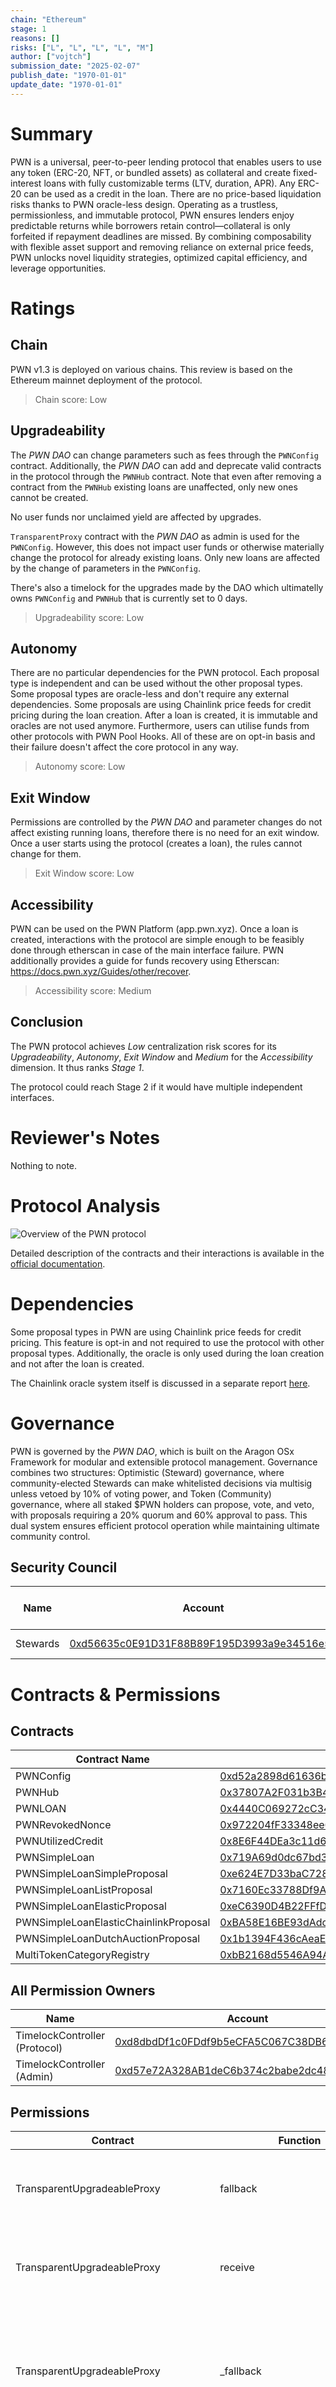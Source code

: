 ```yaml
---
chain: "Ethereum"
stage: 1
reasons: []
risks: ["L", "L", "L", "L", "M"]
author: ["vojtch"]
submission_date: "2025-02-07"
publish_date: "1970-01-01"
update_date: "1970-01-01"
---
```


# Summary

PWN is a universal, peer-to-peer lending protocol that enables users to use any token (ERC-20, NFT, or bundled assets) as collateral and create fixed-interest loans with fully customizable terms (LTV, duration, APR). Any ERC-20 can be used as a credit in the loan. There are no price-based liquidation risks thanks to PWN oracle-less design. Operating as a trustless, permissionless, and immutable protocol, PWN ensures lenders enjoy predictable returns while borrowers retain control—collateral is only forfeited if repayment deadlines are missed. By combining composability with flexible asset support and removing reliance on external price feeds, PWN unlocks novel liquidity strategies, optimized capital efficiency, and leverage opportunities.

# Ratings

## Chain

PWN v1.3 is deployed on various chains. This review is based on the Ethereum mainnet deployment of the protocol.

> Chain score: Low

## Upgradeability

The _PWN DAO_ can change parameters such as fees through the `PWNConfig` contract. Additionally, the _PWN DAO_ can add and deprecate valid contracts in the protocol through the `PWNHub` contract. Note that even after removing a contract from the `PWNHub` existing loans are unaffected, only new ones cannot be created.

No user funds nor unclaimed yield are affected by upgrades.

`TransparentProxy` contract with the _PWN DAO_ as admin is used for the `PWNConfig`. However, this does not impact user funds or otherwise materially change the protocol for already existing loans. Only new loans are affected by the change of parameters in the `PWNConfig`.

There's also a timelock for the upgrades made by the DAO which ultimatelly owns `PWNConfig` and `PWNHub` that is currently set to 0 days.

> Upgradeability score: Low

## Autonomy

There are no particular dependencies for the PWN protocol. Each proposal type is independent and can be used without the other proposal types. Some proposal types are oracle-less and don't require any external dependencies. Some proposals are using Chainlink price feeds for credit pricing during the loan creation. After a loan is created, it is immutable and oracles are not used anymore.
Furthermore, users can utilise funds from other protocols with PWN Pool Hooks. All of these are on opt-in basis and their failure doesn't affect the core protocol in any way.

> Autonomy score: Low

## Exit Window

Permissions are controlled by the _PWN DAO_ and parameter changes do not affect existing running loans, therefore there is no need for an exit window. Once a user starts using the protocol (creates a loan), the rules cannot change for them. 

> Exit Window score: Low

## Accessibility

PWN can be used on the PWN Platform (app.pwn.xyz). Once a loan is created, interactions with the protocol are simple enough to be feasibly done through etherscan in case of the main interface failure. PWN additionally provides a guide for funds recovery using Etherscan: https://docs.pwn.xyz/Guides/other/recover.

> Accessibility score: Medium

## Conclusion

The PWN protocol achieves _Low_ centralization risk scores for its _Upgradeability_, _Autonomy_, _Exit Window_ and _Medium_ for the _Accessibility_ dimension. It thus ranks _Stage 1_.

The protocol could reach Stage 2 if it would have multiple independent interfaces.

# Reviewer's Notes

Nothing to note.

# Protocol Analysis

![Overview of the PWN protocol](../diagrams/pwn-overview.png)

Detailed description of the contracts and their interactions is available in the [official documentation](https://dev-docs.pwn.xyz/smart-contracts/core/deep-dive).

# Dependencies

Some proposal types in PWN are using Chainlink price feeds for credit pricing. This feature is opt-in and not required to use the protocol with other proposal types. Additionally, the oracle is only used during the loan creation and not after the loan is created.

The Chainlink oracle system itself is discussed in a separate report [here](/protocols/chainlink-oracles/ethereum).

# Governance

PWN is governed by the _PWN DAO_, which is built on the Aragon OSx Framework for modular and extensible protocol management. Governance combines two structures: Optimistic (Steward) governance, where community-elected Stewards can make whitelisted decisions via multisig unless vetoed by 10% of voting power, and Token (Community) governance, where all staked $PWN holders can propose, vote, and veto, with proposals requiring a 20% quorum and 60% approval to pass. This dual system ensures efficient protocol operation while maintaining ultimate community control.

## Security Council


| Name          | Account                                     | Type     | ≥ 7 signers | ≥ 51% threshold | ≥ 50% non-insider | Signers public |
| ------------- | ------------------------------------------- | -------- | ----------- | --------------- | ----------------- | -------------- |
| Stewards | [0xd56635c0E91D31F88B89F195D3993a9e34516e59](https://etherscan.io/address/0xd56635c0E91D31F88B89F195D3993a9e34516e59) | Multisig 2/5 | ❌          | ❌              | ❌                | ❌             |

# Contracts & Permissions

## Contracts

| Contract Name | Address                                     |
| ------------- | ------------------------------------------- |
| PWNConfig    | [0xd52a2898d61636bB3eEF0d145f05352FF543bdCC](https://etherscan.io/address/0xd52a2898d61636bB3eEF0d145f05352FF543bdCC) |
| PWNHub    | [0x37807A2F031b3B44081F4b21500E5D70EbaDAdd5](https://etherscan.io/address/0x37807A2F031b3B44081F4b21500E5D70EbaDAdd5) |
| PWNLOAN    | [0x4440C069272cC34b80C7B11bEE657D0349Ba9C23](https://etherscan.io/address/0x4440C069272cC34b80C7B11bEE657D0349Ba9C23) |
| PWNRevokedNonce    | [0x972204fF33348ee6889B2d0A3967dB67d7b08e4c](https://etherscan.io/address/0x972204fF33348ee6889B2d0A3967dB67d7b08e4c) |
| PWNUtilizedCredit    | [0x8E6F44DEa3c11d69C63655BDEcbA25Fa986BCE9D](https://etherscan.io/address/0x8E6F44DEa3c11d69C63655BDEcbA25Fa986BCE9D) |
| PWNSimpleLoan    | [0x719A69d0dc67bd3Aa7648D4694081B3c87952797](https://etherscan.io/address/0x719A69d0dc67bd3Aa7648D4694081B3c87952797) |
| PWNSimpleLoanSimpleProposal    | [0xe624E7D33baC728bE2bdB606Da0018B6E05A84D9](https://etherscan.io/address/0xe624E7D33baC728bE2bdB606Da0018B6E05A84D9) |
| PWNSimpleLoanListProposal    | [0x7160Ec33788Df9AFb8AAEe777e7Ae21151B51eDd](https://etherscan.io/address/0x7160Ec33788Df9AFb8AAEe777e7Ae21151B51eDd) |
| PWNSimpleLoanElasticProposal    | [0xeC6390D4B22FFfD22E5C5FDB56DaF653C3Cd0626](https://etherscan.io/address/0xeC6390D4B22FFfD22E5C5FDB56DaF653C3Cd0626) |
| PWNSimpleLoanElasticChainlinkProposal    | [0xBA58E16BE93dAdcBB74a194bDfD9E5933b24016B](https://etherscan.io/address/0xBA58E16BE93dAdcBB74a194bDfD9E5933b24016B) |
| PWNSimpleLoanDutchAuctionProposal    | [0x1b1394F436cAeaE139131E9bca6f5d5A2A7e1369](https://etherscan.io/address/0x1b1394F436cAeaE139131E9bca6f5d5A2A7e1369) |
| MultiTokenCategoryRegistry | [0xbB2168d5546A94AE2DA9254e63D88F7f137B2534](https://etherscan.io/address/0xbB2168d5546A94AE2DA9254e63D88F7f137B2534) |

## All Permission Owners

| Name | Account                                       | Type         |
| ---- | --------------------------------------------- | ------------ |
| TimelockController (Protocol) | [0xd8dbdDf1c0FDdf9b5eCFA5C067C38DB66739FBAB](https://etherscan.io/address/0xd8dbdDf1c0FDdf9b5eCFA5C067C38DB66739FBAB) | Contract |
| TimelockController (Admin) | [0xd57e72A328AB1deC6b374c2babe2dc489819B5Ea](https://etherscan.io/address/0xd57e72A328AB1deC6b374c2babe2dc489819B5Ea) | Contract |

## Permissions

| Contract      | Function     | Impact      | Owner                   |
| ------------- | ------------ | ----------- | ----------------------- |
| TransparentUpgradeableProxy | fallback | Fallback is called when no other function matches the call data. No specific malicious action can be done if admin is compromised. | TimelockController |
| TransparentUpgradeableProxy | receive | Same as fallback but receive is called when calldata are empty. No specific malicious action can be done if admin is compromised. | TimelockController |
| TransparentUpgradeableProxy | _fallback | Same as fallback but when caller is the admin the call is processed internally. If admin is compromised, it can update the implementation and change PWN Config fee receiver to its own account. These fees are PWN DAO's and not user funds. | TimelockController |
| PWNConfig | transferOwnership | Transfers the PWNConfig contract ownership. Malicious actor could transfer the contract ownership to it's own account and control all protocol parameters. | TimelockController |
| PWNConfig | renounceOwnership | Removes contract owner. No permissioned functions can be called after this function is executed. | TimelockController |
| PWNConfig | initialize | Can only be called once. No malicious action can be done through this function. | Deployer |
| PWNConfig | setFee | Changes the protocol fee. The fee is collected at the loan creation from the loan credit amount. Fee is hard-capped at 10%. Malicious actor could raise the protocol fee up to 10%. | TimelockController |
| PWNConfig | setFeeCollector | Changes the account that receives the collected protocol fees. Malicious actor could change the address to his own account and collect all protocol fees. | TimelockController |
| PWNConfig | setLOANMetadataUri | Sets metadata URI for the LOAN token. This is used to display dynamic thumbnails etc. with the LOAN NFTs. Malicious actor could change this to an URL that he owns which could be malicious/scam site. | TimelockController |
| PWNConfig | setDefaultLOANMetadataUri | Sets default metadata URI for the LOAN token. This is used to display dynamic thumbnails etc. with the LOAN NFTs. Malicious actor could change this to an URL that he owns which could be malicious/scam site. | TimelockController |
| PWNConfig | registerStateFingerprintComputer | Registers new State Fingerprint Computer contract in the protocol. This contract is used to get a state fingerprint for tokens which value depends on their state. Malicious actor could register a faulty computer and scam users with tokens that appear to have certain state but actually don't. | TimelockController |
| PWNConfig | registerPoolAdapter | Registers a new Pool Adapter contract in the protocol. This contract is used to integrate with other DeFi protocols to dynamically use supply from them. Malicious actor could register a pool adapter which would transfter the tokens from the pool to an account owned by the malicious entity. Note that a user would have to manually choose to use this malicious contract. | TimelockController |
| PWNHub | transferOwnership | Transfers the PWNHub contract ownership. Malicious actor could tag malicious contracts and make them valid in the protocol. | TimelockController |
| PWNHub | renounceOwnership | Removes contract owner. No permissioned functions can be called after this function is executed. | TimelockController |
| PWNHub | setTag | Sets tag for a specified contract. Having a tag makes a contract valid in the protocol. Malicious actor could make his own contract valid and act as for example the Loan contract. Users would have to manually specify the usage of this contract. | TimelockController |
| PWNHub | setTags | Same as setTag. This function calls setTag multiple times. | TimelockController |
| PWNLOAN | mint | Mints a LOAN token. LOAN token represents a loan in the protocol for the lender. It is required to claim repayment or collateral. Malicious actor could mint worthless LOAN tokens and try to use them as a collateral for loans. | Loan contract specified in an offer |
| PWNLOAN | burn | Burns a LOAN token.LOAN token represents a loan in the protocol for the lender. It is required to claim repayment or collateral. Malicious actor could burn other LOAN tokens and make it impossible to claim loans. | Loan contract specified in an offer |
| PWNRevokedNonce | revokeNonce | Revokes nonce for an offer. Used to revoke an offchain signed offer on behalf of an owner. Malicious actor could revoke offers that the user wants to be valid. | Contract with a valid tag in PWNHub |
| PWNRevokedNonce | revokeNonce | Revokes nonce for an offer. Used to revoke an offchain signed offer on behalf of an owner. Malicious actor could revoke offers that the user wants to be valid. | Contract with a valid tag in PWNHub |
| PWNSimpleLoan | createLOAN | Creates a loan in the PWN Protocol. The check in this function is for a valid lenderSpec check in case the caller is a lender. There's also a reentrancy protection modifier. | Lender |
| PWNSimpleLoan | repayLOAN | Repays a running loan. There's a reentrancy protection modifier to make sure you can't repay more than once. | Borrower |
| PWNSimpleLoan | claimLOAN | Claims repayment or defaulted collateral. There's a reentrancy protection modifier to make sure you can't claim more than once. | Lender |
| PWNSimpleLoan | tryClaimRepaidLOAN | Tries to claim loan for a lender. The check is this function is to make sure this function can only be called by the Loan contract. Malicious actor could initiate the claim without the Loan contract. Note that it's not possible to claim through this function if the original loan lender has changed and therefor malicious actor cannot claim the assets to its wallets. | Loan contract |
| PWNSimpleLoan | makeExtensionProposal | Makes an onchain proposal for loan extension. The borrower can create a proposal for extension. Malicious actor could create an extension proposal for any loan. | Proposer |
| PWNSimpleLoan | extendLOAN | Extends a loan based on extension proposal. Both the lender and the borrower can call this function to extend a loan they're part of if the other party has signed the extension proposal. The checks in this function are to distinguish two possible states (lender or borrower calling the function). | Lender or borrower |
| PWNSimpleLoanSimpleProposal | _makeProposal | Marks a proposalHash as valid. Caller has to also be a proposer of the corresponding offer. | Proposer |
| PWNSimpleLoanSimpleProposal | _acceptProposal | Accepts a given proposal. Loan contracts call this function with the signed proposal on behalf of the acceptor. Malicious actor could accept proposals for different Loan contracts. | Loan contract specified in an offer |
| PWNSimpleLoanSimpleProposal | makeProposal | Makes an onchain proposal. Checks in this function are derived from _makeProposal. | Proposer |
| PWNSimpleLoanSimpleProposal | acceptProposal | Accepts a given proposal. Checks in this function are derived from _acceptProposal. | Loan contract specified in an offer |
| PWNSimpleLoanListProposal | _makeProposal | Marks a proposalHash as valid. Caller has to also be a proposer of the corresponding offer. | Proposer |
| PWNSimpleLoanListProposal | _acceptProposal | Accepts a given proposal. Loan contracts call this function with the signed proposal on behalf of the acceptor. Malicious actor could accept proposals for different Loan contracts. | Loan contract specified in an offer |
| PWNSimpleLoanListProposal | makeProposal | Makes an onchain proposal. Checks in this function are derived from _makeProposal. | Proposer |
| PWNSimpleLoanListProposal | acceptProposal | Accepts a given proposal. Checks in this function are derived from _acceptProposal. | Loan contract specified in an offer |
| PWNSimpleLoanElasticProposal | _makeProposal | Marks a proposalHash as valid. Caller has to also be a proposer of the corresponding offer. | Proposer |
| PWNSimpleLoanElasticProposal | _acceptProposal | Accepts a given proposal. Loan contracts call this function with the signed proposal on behalf of the acceptor. Malicious actor could accept proposals for different Loan contracts. | Loan contract specified in an offer |
| PWNSimpleLoanElasticProposal | makeProposal | Makes an onchain proposal. Checks in this function are derived from _makeProposal. | Proposer |
| PWNSimpleLoanElasticProposal | acceptProposal | Accepts a given proposal. Checks in this function are derived from _acceptProposal. | Loan contract specified in an offer |
| PWNSimpleLoanDutchAuctionProposal | _makeProposal | Marks a proposalHash as valid. Caller has to also be a proposer of the corresponding offer. | Proposer |
| PWNSimpleLoanDutchAuctionProposal | _acceptProposal | Accepts a given proposal. Loan contracts call this function with the signed proposal on behalf of the acceptor. Malicious actor could accept proposals for different Loan contracts. | Loan contract specified in an offer |
| PWNSimpleLoanDutchAuctionProposal | makeProposal | Makes an onchain proposal. Checks in this function are derived from _makeProposal. | Proposer |
| PWNSimpleLoanDutchAuctionProposal | acceptProposal | Accepts a given proposal. Checks in this function are derived from _acceptProposal. | Loan contract specified in an offer |
| PWNSimpleLoanElasticChainlinkProposal | _makeProposal | Marks a proposalHash as valid. Caller has to also be a proposer of the corresponding offer. | Proposer |
| PWNSimpleLoanElasticChainlinkProposal | _acceptProposal | Accepts a given proposal. Loan contracts call this function with the signed proposal on behalf of the acceptor. Malicious actor could accept proposals for different Loan contracts. | Loan contract specified in an offer |
| PWNSimpleLoanElasticChainlinkProposal | makeProposal | Makes an onchain proposal. Checks in this function are derived from _makeProposal. | Proposer |
| PWNSimpleLoanElasticChainlinkProposal | acceptProposal | Accepts a given proposal. Checks in this function are derived from _acceptProposal. | Loan contract specified in an offer |
| PWNUtilizedCredit | utilizeCredit | Updates utilised credit for an account. This is used to share credit between different proposal types. Malicious actor could update the utilised credit to go over the credit limit. | Contract with a valid tag in PWNHub |
| TimelockController (Protocol) | schedule | Schedules a transaction to be executed after the mandatory delay has passed (currently none). This transaction can perform any action that this contract is allowed to, including upgrading PWNConfig and tagging new contracts in PWNHub. | PWNDAO |
| TimelockController (Protocol) | scheduleBatch | Similar toschedule, for a batch of transactions. | PWNDAO |
| TimelockController (Protocol) | updateDelay | Updates the mandatory delay. There are no minimum or maximum delays enforced in the contract. | TimelockController |
| TimelockController (Protocol) | cancel | Cancels a queued transaction before it has been executed. | PWNDAO |
| TimelockController (Protocol) | grantRole | Grants a role to a given address. There are different roles to schedule, cancel, and execute transactions, currently executing transactions is open to anyone. | TimelockController (Protocol) |
| TimelockController (Protocol) | revokeRole| Revokes a role from a given address. | TimelockController (Protocol) |
| TimelockController (Admin) | schedule | Schedules a transaction to be executed after the mandatory delay has passed (currently none). This transaction can perform any action that this contract is allowed to, including changing parameters in PWNConfig. | PWNDAO |
| TimelockController (Admin) | scheduleBatch | Similar toschedule, for a batch of transactions. | PWNDAO |
| TimelockController (Admin) | updateDelay | Updates the mandatory delay. There are no minimum or maximum delays enforced in the contract. | TimelockController |
| TimelockController (Admin) | cancel | Cancels a queued transaction before it has been executed. | PWNDAO |
| TimelockController (Admin) | grantRole | Grants a role to a given address. There are different roles to schedule, cancel, and execute transactions, currently executing transactions is open to anyone. | TimelockController (Admin) |
| TimelockController (Admin) | revokeRole| Revokes a role from a given address. | TimelockController (Admin) |
| MultiTokenCategoryRegistry | transferOwnership | Transfers the MultiTokenCategoryRegistry contract ownership. Malicious owner could register an asset to have a different category than it actually supports and make the asset unusable in the protocol. Does not affect already running loans with these assets. | TimelockController (Protocol) |
| MultiTokenCategoryRegistry | renounceOwnership | Removes contract owner. No permissioned functions can be called after this function is executed. | TimelockController (Protocol) |
| MultiTokenCategoryRegistry | registerCategoryValue | Registers a category for an asset. Malicious actor could register an asset to have a different category than it actually supports and make the asset unusable in the protocol. Does not affect already running loans with these assets. | TimelockController (Protocol) |
| MultiTokenCategoryRegistry | unregisterCategoryValue | Unregisters a category for an asset. Malicious actor could unregister an asset and make it unusable in the protocol. Does not affect already running loans with these assets. | TimelockController (Protocol) |